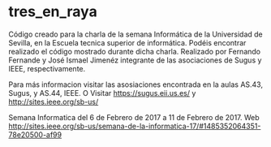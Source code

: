 # tres_en_raya 

Código creado para la charla de la semana Informática de la Universidad de Sevilla, en la Escuela tecnica superior de informática.
Podéis encontrar realizado el código mostrado durante dicha charla. Realizado por Fernando Fernande y José Ismael Jimenéz integrante
de las asociaciones de Sugus y IEEE, respectivamente.

Para más informacion visitar las asosiaciones encontrada en la aulas AS.43, Sugus, y AS.44, IEEE. O Visitar https://sugus.eii.us.es/ y http://sites.ieee.org/sb-us/


Semana Informatica del 6 de Febrero de 2017 a 11 de Febrero de 2017. Web http://sites.ieee.org/sb-us/semana-de-la-informatica-17/#1485352064351-78e20500-af99
